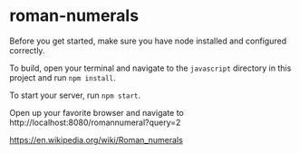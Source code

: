 # roman-numerals

Before you get started, make sure you have node installed and configured correctly. 

To build, open your terminal and navigate to the `javascript` directory in this project and run `npm install`.

To start your server, run `npm start`.  

Open up your favorite browser and navigate to http://localhost:8080/romannumeral?query=2

https://en.wikipedia.org/wiki/Roman_numerals